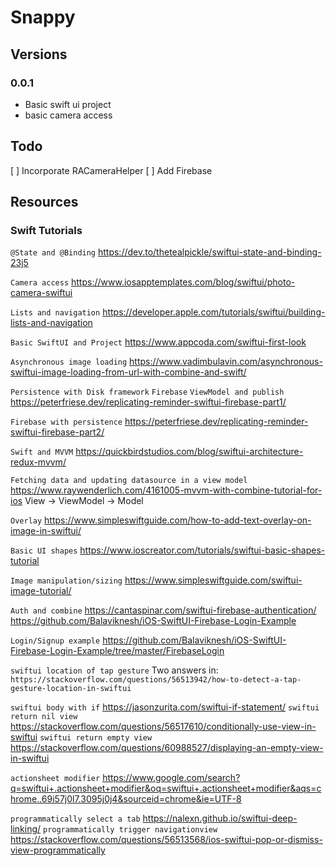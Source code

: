 # Snappy

## Versions

### 0.0.1
* Basic swift ui project
* basic camera access

## Todo

[ ] Incorporate RACameraHelper
[ ] Add Firebase


## Resources

### Swift Tutorials

`@State and @Binding`
https://dev.to/thetealpickle/swiftui-state-and-binding-23j5

`Camera access`
https://www.iosapptemplates.com/blog/swiftui/photo-camera-swiftui

`Lists and navigation`
https://developer.apple.com/tutorials/swiftui/building-lists-and-navigation

`Basic SwiftUI and Project`
https://www.appcoda.com/swiftui-first-look

`Asynchronous image loading`
https://www.vadimbulavin.com/asynchronous-swiftui-image-loading-from-url-with-combine-and-swift/

`Persistence with Disk framework`
`Firebase`
`ViewModel and publish`
https://peterfriese.dev/replicating-reminder-swiftui-firebase-part1/

`Firebase with persistence`
https://peterfriese.dev/replicating-reminder-swiftui-firebase-part2/

`Swift and MVVM`
https://quickbirdstudios.com/blog/swiftui-architecture-redux-mvvm/

`Fetching data and updating datasource in a view model`
https://www.raywenderlich.com/4161005-mvvm-with-combine-tutorial-for-ios View -> ViewModel -> Model

`Overlay`
https://www.simpleswiftguide.com/how-to-add-text-overlay-on-image-in-swiftui/

`Basic UI shapes`
https://www.ioscreator.com/tutorials/swiftui-basic-shapes-tutorial

`Image manipulation/sizing`
https://www.simpleswiftguide.com/swiftui-image-tutorial/

`Auth and combine`
https://cantaspinar.com/swiftui-firebase-authentication/
https://github.com/Balaviknesh/iOS-SwiftUI-Firebase-Login-Example

`Login/Signup example`
https://github.com/Balaviknesh/iOS-SwiftUI-Firebase-Login-Example/tree/master/FirebaseLogin

`swiftui location of tap gesture`
Two answers in:
`https://stackoverflow.com/questions/56513942/how-to-detect-a-tap-gesture-location-in-swiftui`

`swiftui body with if`
https://jasonzurita.com/swiftui-if-statement/
`swiftui return nil view`
https://stackoverflow.com/questions/56517610/conditionally-use-view-in-swiftui
`swiftui return empty view`
https://stackoverflow.com/questions/60988527/displaying-an-empty-view-in-swiftui

`actionsheet modifier`
https://www.google.com/search?q=swiftui+.actionsheet+modifier&oq=swiftui+.actionsheet+modifier&aqs=chrome..69i57j0l7.3095j0j4&sourceid=chrome&ie=UTF-8

`programmatically select a tab`
https://nalexn.github.io/swiftui-deep-linking/
`programmatically trigger navigationview`
https://stackoverflow.com/questions/56513568/ios-swiftui-pop-or-dismiss-view-programmatically
